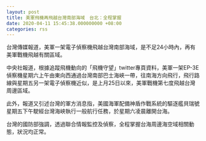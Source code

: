 ```yaml
---
layout: post
title: 美軍飛機再飛越台灣南部海域　台北：全程掌握
date: 2020-04-11 15:45:38.000000000 +08:00
categories: rss
---
```


台灣傳媒報道，美軍一架電子偵察機飛越台灣南部海域，是不足24小時內，再有美軍戰機飛越有關區域。

中央社報道，根據追蹤飛機動向的「飛機守望」twitter專頁資料，美軍一架EP-3E偵察機星期六上午由東向西通過台灣南部巴士海峽一帶，往南海方向飛行，飛行路線與星期五另一架電子偵察機近似，是上月25日以來，美軍戰機第七度飛越台灣周邊區域。

此外，報道又引述台灣的軍方消息指，美國海軍配備神盾作戰系統的驅逐艦貝瑞號星期五下午駛經台灣海峽執行一般航行任務，於星期六凌晨離開台海。

台灣的國防部強調，透過聯合情報監控及偵察，全程掌握台海周邊海空域相關動態，狀況均正常。
